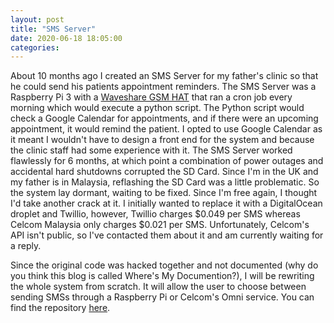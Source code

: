 ```yaml
---
layout: post
title: "SMS Server"
date: 2020-06-18 18:05:00
categories: 
---
```

About 10 months ago I created an SMS Server for my father's clinic so that he could send his patients appointment reminders. The SMS Server was a Raspberry Pi 3 with a [Waveshare GSM HAT](https://www.waveshare.com/gsm-gprs-gnss-hat.htm) that ran a cron job every morning which would execute a python script. The Python script would check a Google Calendar for appointments, and if there were an upcoming appointment, it would remind the patient. I opted to use Google Calendar as it meant I wouldn't have to design a front end for the system and because the clinic staff had some experience with it. The SMS Server worked flawlessly for 6 months, at which point a combination of power outages and accidental hard shutdowns corrupted the SD Card. Since I'm in the UK and my father is in Malaysia, reflashing the SD Card was a little problematic. So the system lay dormant, waiting to be fixed. Since I'm free again, I thought I'd take another crack at it. I initially wanted to replace it with a DigitalOcean droplet and Twillio, however, Twillio charges $0.049 per SMS whereas Celcom Malaysia only charges $0.021 per SMS. Unfortunately, Celcom's API isn't public, so I've contacted them about it and am currently waiting for a reply.

Since the original code was hacked together and not documented (why do you think this blog is called Where's My Documention?), I will be rewriting the whole system from scratch. It will allow the user to choose between sending SMSs through a Raspberry Pi or Celcom's Omni service. You can find the repository [here](https://github.com/Lackshan/GCalSMS).

